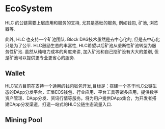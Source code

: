 # EcoSystem
HLC 的公链需要上层应用和服务的支持, 尤其是基础的服务, 例如钱包, 矿池, 浏览器等. 


此外, HLC 也支持一个矿池团队. Block DAG技术虽然是去中心化的, 但是去中心化只是为了公平. HLC鼓励生态的丰富性, HLC希望以后矿池从垄断性矿池转型为服务性矿池. 虽然从纯电力成本的角度来讲, 加入矿池和自己挖矿没有大大的差别, 但是矿池可以提供更专业更省心的服务.

## Wallet
HLC官方目前在支持一个通用的钱包钱包开发,目标是：搭建一个基于HLC公链生态的DApp分发平台，汇集EOS钱包、行业应用、平台工具等诸多应用，提供数字资产管理、DApp分发、资讯行情等服务。将为用户提供DApp集合，为开发者搭建DApp分发渠道，打造一站式的HLC公链生态流量入口.


## Mining Pool

